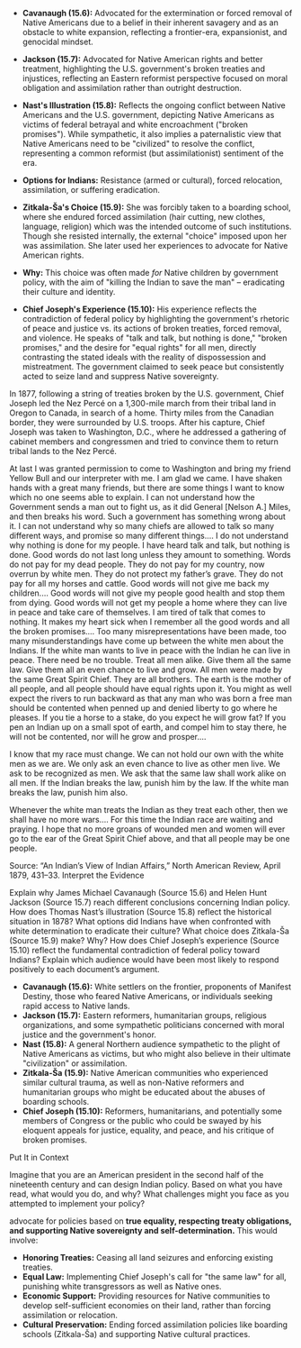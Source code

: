 - **Cavanaugh (15.6):** Advocated for the extermination or forced removal of Native Americans due to a belief in their inherent savagery and as an obstacle to white expansion, reflecting a frontier-era, expansionist, and genocidal mindset.
- **Jackson (15.7):** Advocated for Native American rights and better treatment, highlighting the U.S. government's broken treaties and injustices, reflecting an Eastern reformist perspective focused on moral obligation and assimilation rather than outright destruction.

- **Nast's Illustration (15.8):** Reflects the ongoing conflict between Native Americans and the U.S. government, depicting Native Americans as victims of federal betrayal and white encroachment ("broken promises"). While sympathetic, it also implies a paternalistic view that Native Americans need to be "civilized" to resolve the conflict, representing a common reformist (but assimilationist) sentiment of the era.

- **Options for Indians:** Resistance (armed or cultural), forced relocation, assimilation, or suffering eradication.
- **Zitkala-Ša's Choice (15.9):** She was forcibly taken to a boarding school, where she endured forced assimilation (hair cutting, new clothes, language, religion) which was the intended outcome of such institutions. Though she resisted internally, the external "choice" imposed upon her was assimilation. She later used her experiences to advocate for Native American rights.
- **Why:** This choice was often made _for_ Native children by government policy, with the aim of "killing the Indian to save the man" – eradicating their culture and identity.

- **Chief Joseph's Experience (15.10):** His experience reflects the contradiction of federal policy by highlighting the government's rhetoric of peace and justice vs. its actions of broken treaties, forced removal, and violence. He speaks of "talk and talk, but nothing is done," "broken promises," and the desire for "equal rights" for all men, directly contrasting the stated ideals with the reality of dispossession and mistreatment. The government claimed to seek peace but consistently acted to seize land and suppress Native sovereignty.

In 1877, following a string of treaties broken by the U.S. government, Chief Joseph led the Nez Percé on a 1,300-mile march from their tribal land in Oregon to Canada, in search of a home. Thirty miles from the Canadian border, they were surrounded by U.S. troops. After his capture, Chief Joseph was taken to Washington, D.C., where he addressed a gathering of cabinet members and congressmen and tried to convince them to return tribal lands to the Nez Percé.

At last I was granted permission to come to Washington and bring my friend Yellow Bull and our interpreter with me. I am glad we came. I have shaken hands with a great many friends, but there are some things I want to know which no one seems able to explain. I can not understand how the Government sends a man out to fight us, as it did General [Nelson A.] Miles, and then breaks his word. Such a government has something wrong about it. I can not understand why so many chiefs are allowed to talk so many different ways, and promise so many different things.… I do not understand why nothing is done for my people. I have heard talk and talk, but nothing is done. Good words do not last long unless they amount to something. Words do not pay for my dead people. They do not pay for my country, now overrun by white men. They do not protect my father’s grave. They do not pay for all my horses and cattle. Good words will not give me back my children.… Good words will not give my people good health and stop them from dying. Good words will not get my people a home where they can live in peace and take care of themselves. I am tired of talk that comes to nothing. It makes my heart sick when I remember all the good words and all the broken promises.… Too many misrepresentations have been made, too many misunderstandings have come up between the white men about the Indians. If the white man wants to live in peace with the Indian he can live in peace. There need be no trouble. Treat all men alike. Give them all the same law. Give them all an even chance to live and grow. All men were made by the same Great Spirit Chief. They are all brothers. The earth is the mother of all people, and all people should have equal rights upon it. You might as well expect the rivers to run backward as that any man who was born a free man should be contented when penned up and denied liberty to go where he pleases. If you tie a horse to a stake, do you expect he will grow fat? If you pen an Indian up on a small spot of earth, and compel him to stay there, he will not be contented, nor will he grow and prosper.…

I know that my race must change. We can not hold our own with the white men as we are. We only ask an even chance to live as other men live. We ask to be recognized as men. We ask that the same law shall work alike on all men. If the Indian breaks the law, punish him by the law. If the white man breaks the law, punish him also.

Whenever the white man treats the Indian as they treat each other, then we shall have no more wars.… For this time the Indian race are waiting and praying. I hope that no more groans of wounded men and women will ever go to the ear of the Great Spirit Chief above, and that all people may be one people.

Source: “An Indian’s View of Indian Affairs,” North American Review, April 1879, 431–33.
Interpret the Evidence


Explain why James Michael Cavanaugh (Source 15.6) and Helen Hunt Jackson (Source 15.7) reach different conclusions concerning Indian policy.
    How does Thomas Nast’s illustration (Source 15.8) reflect the historical situation in 1878?
    What options did Indians have when confronted with white determination to eradicate their culture? What choice does Zitkala-Ša (Source 15.9) make? Why?
    How does Chief Joseph’s experience (Source 15.10) reflect the fundamental contradiction of federal policy toward Indians?
    Explain which audience would have been most likely to respond positively to each document’s argument.

*   **Cavanaugh (15.6):** White settlers on the frontier, proponents of Manifest Destiny, those who feared Native Americans, or individuals seeking rapid access to Native lands.
*   **Jackson (15.7):** Eastern reformers, humanitarian groups, religious organizations, and some sympathetic politicians concerned with moral justice and the government's honor.
*   **Nast (15.8):** A general Northern audience sympathetic to the plight of Native Americans as victims, but who might also believe in their ultimate "civilization" or assimilation.
*   **Zitkala-Ša (15.9):** Native American communities who experienced similar cultural trauma, as well as non-Native reformers and humanitarian groups who might be educated about the abuses of boarding schools.
*   **Chief Joseph (15.10):** Reformers, humanitarians, and potentially some members of Congress or the public who could be swayed by his eloquent appeals for justice, equality, and peace, and his critique of broken promises.


Put It in Context

Imagine that you are an American president in the second half of the nineteenth century and can design Indian policy. Based on what you have read, what would you do, and why? What challenges might you face as you attempted to implement your policy?

advocate for policies based on **true equality, respecting treaty obligations, and supporting Native sovereignty and self-determination.** This would involve:

- **Honoring Treaties:** Ceasing all land seizures and enforcing existing treaties.
- **Equal Law:** Implementing Chief Joseph's call for "the same law" for all, punishing white transgressors as well as Native ones.
- **Economic Support:** Providing resources for Native communities to develop self-sufficient economies on their land, rather than forcing assimilation or relocation.
- **Cultural Preservation:** Ending forced assimilation policies like boarding schools (Zitkala-Ša) and supporting Native cultural practices.